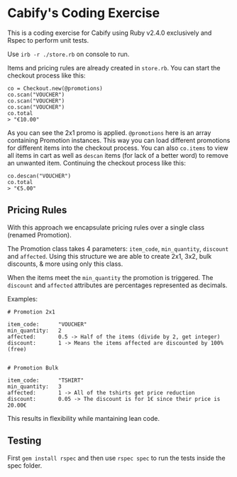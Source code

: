 # Cabify's Coding Exercise

This is a coding exercise for Cabify using Ruby v2.4.0 exclusively and Rspec to perform unit tests.

Use `irb -r ./store.rb` on console to run.

Items and pricing rules are already created in `store.rb`. You can start the checkout process like this:
```
co = Checkout.new(@promotions)
co.scan("VOUCHER")
co.scan("VOUCHER")
co.scan("VOUCHER")
co.total
> "€10.00"
```
As you can see the 2x1 promo is applied. `@promotions` here is an array containing Promotion instances. This way you can load different promotions for different items into the checkout process. You can also `co.items` to view all items in cart as well as `descan` items (for lack of a better word) to remove an unwanted item. Continuing the checkout process like this:
```
co.descan("VOUCHER")
co.total
> "€5.00"
```

## Pricing Rules

With this approach we encapsulate pricing rules over a single class (renamed Promotion).

The Promotion class takes 4 parameters: `item_code`, `min_quantity`, `discount` and `affected`. Using this structure we are able to create 2x1, 3x2, bulk discounts, & more using only this class.

When the items meet the `min_quantity` the promotion is triggered. The `discount` and `affected` attributes are percentages represented as decimals.

Examples:
```
# Promotion 2x1

item_code:      "VOUCHER"
min_quantity:   2
affected:       0.5 -> Half of the items (divide by 2, get integer)
discount:       1 -> Means the items affected are discounted by 100% (free)


# Promotion Bulk

item_code:      "TSHIRT"
min_quantity:   3
affected:       1 -> All of the tshirts get price reduction
discount:       0.05 -> The discount is for 1€ since their price is 20.00€
```

This results in flexibility while mantaining lean code.

## Testing

First `gem install rspec` and then use `rspec spec` to run the tests inside the spec folder.
